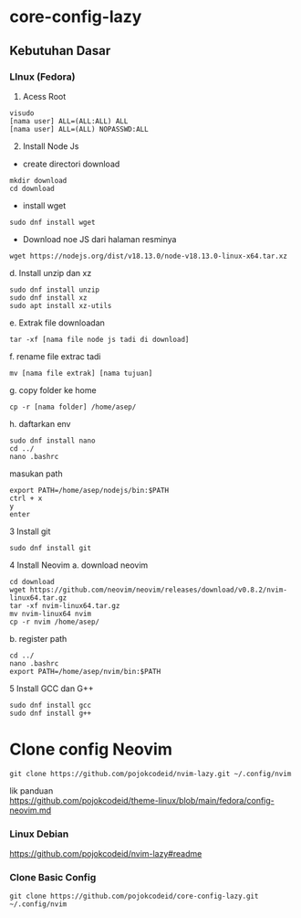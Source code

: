 # core-config-lazy
## Kebutuhan Dasar
### LInux (Fedora)
1. Acess Root
```
visudo
[nama user] ALL=(ALL:ALL) ALL
[nama user] ALL=(ALL) NOPASSWD:ALL
```
2. Install Node Js
- create directori download 
```
mkdir download
cd download
```
- install wget 
```
sudo dnf install wget
```
- Download noe JS dari halaman resminya 
```
wget https://nodejs.org/dist/v18.13.0/node-v18.13.0-linux-x64.tar.xz
```
d. Install unzip dan xz
```
sudo dnf install unzip
sudo dnf install xz
sudo apt install xz-utils
```
e. Extrak file downloadan 
```
tar -xf [nama file node js tadi di download]
```
f. rename file extrac tadi 
```
mv [nama file extrak] [nama tujuan]
```
g. copy folder ke home 
```
cp -r [nama folder] /home/asep/
```
h. daftarkan env
```
sudo dnf install nano
cd ../
nano .bashrc
```
masukan path 
```
export PATH=/home/asep/nodejs/bin:$PATH
ctrl + x
y
enter
```
3 Install git 
```
sudo dnf install git
```
4 Install Neovim
a. download neovim
```
cd download
wget https://github.com/neovim/neovim/releases/download/v0.8.2/nvim-linux64.tar.gz
tar -xf nvim-linux64.tar.gz
mv nvim-linux64 nvim
cp -r nvim /home/asep/
```
b. register path
```
cd ../
nano .bashrc
export PATH=/home/asep/nvim/bin:$PATH
```
5 Install GCC dan G++
```
sudo dnf install gcc
sudo dnf install g++
```
# Clone config Neovim
```
git clone https://github.com/pojokcodeid/nvim-lazy.git ~/.config/nvim
```



lik panduan <br>
https://github.com/pojokcodeid/theme-linux/blob/main/fedora/config-neovim.md
### Linux Debian
https://github.com/pojokcodeid/nvim-lazy#readme
### Clone Basic Config
```
git clone https://github.com/pojokcodeid/core-config-lazy.git ~/.config/nvim
```
